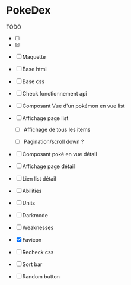 # PokeDex

TODO 

- [ ]
- [x]

- [ ] Maquette 
- [ ] Base html
- [ ] Base css
- [ ] Check fonctionnement api


- [ ] Composant Vue d'un pokémon en vue list
- [ ] Affichage page list
  - [ ] Affichage de tous les items
  - [ ] Pagination/scroll down ?  


- [ ] Composant poké en vue détail 
- [ ] Affichage page détail 


- [ ] Lien list détail 


- [ ] Abilities
- [ ] Units
- [ ] Darkmode
- [ ] Weaknesses
- [x] Favicon
- [ ] Recheck css
- [ ] Sort bar
- [ ] Random button